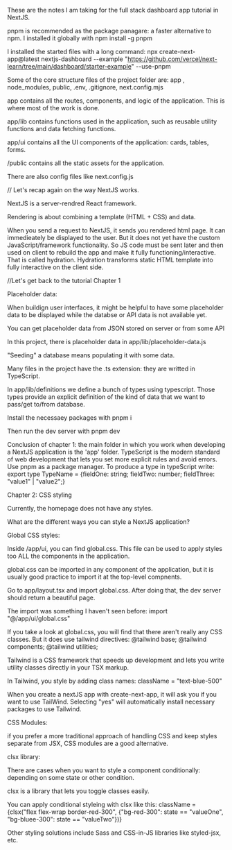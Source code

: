 These are the notes I am taking for the full stack dashboard app tutorial in NextJS.

pnpm is recommended as the package panagare: a faster alternative to npm.  I installed it globally with npm install -g pnpm

I installed the started files with a long command: npx create-next-app@latest nextjs-dashboard --example "https://github.com/vercel/next-learn/tree/main/dashboard/starter-example" --use-pnpm


Some of the core structure files of the project folder are: 
    app , node_modules, public, .env, .gitignore, next.config.mjs

app contains all the routes, components, and logic of the application. This is where most of the work is done. 

app/lib contains functions used in the application, such as reusable utility functions and data fetching functions. 

app/ui contains all the UI components of the application: cards, tables, forms. 

/public contains all the static assets for the application. 

There are also config files like next.config.js 


//
Let's recap again on the way NextJS works.

NextJS is a server-rendred React framework. 

Rendering is about combining a template (HTML + CSS) and data.

When you send a request to NextJS, it sends you rendered html page. It can immedieately be displayed to the user. But it does not yet have the custom JavaScript/framework functionality. So JS code must be sent later and then used on client to rebuild the app and make it fully functioning/interactive. That is called hydration. Hydration transforms static HTML template into fully interactive on the client side. 



//Let's get back to the tutorial Chapter 1

Placeholder data: 

When buildign user interfaces, it might be helpful to have some placeholder data to be displayed while the databse or API data is not available yet. 

You can get placeholder data from JSON stored on server or from some API

In this project, there is placeholder data in app/lib/placeholder-data.js

"Seeding" a database means populating it with some data.

Many files in the project have the .ts extension: they are writted in TypeScript. 

In app/lib/definitions we define a bunch of types using typescript. Those types provide an explicit definition of the kind of data that we want to pass/get to/from database.

Install the necessaey packages with pnpm i

Then run the dev server with pnpm dev

Conclusion of chapter 1: the main folder in which you work when developing a NextJS application is the 'app' folder. TypeScript is the modern standard of web development that lets you set more explicit rules and avoid errors. Use pnpm as a package manager. To produce a type in typeScript write: export type TypeName = {fieldOne: string; fieldTwo: number; fieldThree: "value1" | "value2";}





Chapter 2: CSS styling

Currently, the homepage does not have any styles.

What are the different ways you can style a NextJS application?

Global CSS styles:

Inside /app/ui, you can find global.css. This file can be used to apply styles too ALL the components in the application. 

global.css can be imported in any component of the application, but it is usually good practice to import it at the top-level compnents. 

Go to app/layout.tsx and import global.css. After doing that, the dev server should return a beautiful page. 

The import was something I haven't seen before: import "@/app/ui/global.css"

If you take a look at global.css, you will find that there aren't really any CSS classes. But it does use tailwind directives: @tailwind base; @tailwind components; @tailwind utilities;

Tailwind is a CSS framework that speeds up development and lets you write utility classes directly in your TSX markup. 

In Tailwind, you style by adding class names: className = "text-blue-500"

When you create a nextJS app with create-next-app, it will ask you if you want to use TailWind. Selecting "yes" will automatically install necessary packages to use Tailwind.



CSS Modules:

if you prefer a more traditional approach of handling CSS and keep styles separate from JSX, CSS modules are a good alternative. 



clsx library:

There are cases when you want to style a component conditionally: depending on some state or other condition.

clsx is a library that lets you toggle classes easily. 

You can apply conditional styleing with clsx like this:
    className = {clsx("flex flex-wrap border-red-300", {"bg-red-300": state == "valueOne", "bg-bluee-300": state == "valueTwo"})}


Other styling solutions include Sass and CSS-in-JS libraries like styled-jsx, etc.

